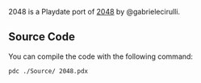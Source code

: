 2048 is a Playdate port of [2048](https://github.com/gabrielecirulli/2048) by @gabrielecirulli.

## Source Code

You can compile the code with the following command:

```sh
pdc ./Source/ 2048.pdx
```